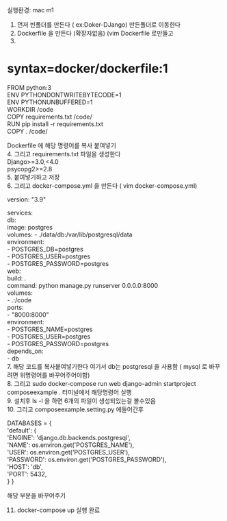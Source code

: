 실행환경: mac m1



1. 먼저 빈폴더를 만든다 ( ex:Doker-DJango) 만든폴더로 이동한다   
2. Dockerfile 을 만든다 (확장자없음) (vim Dockerfile 로만들고  
3. 
# syntax=docker/dockerfile:1   
FROM python:3   
ENV PYTHONDONTWRITEBYTECODE=1   
ENV PYTHONUNBUFFERED=1   
WORKDIR /code   
COPY requirements.txt /code/   
RUN pip install -r requirements.txt   
COPY . /code/   

Dockerfile 에 해당 명령어를 복사 붙여넣기  
4. 그리고 requirements.txt 파일을 생성한다   
Django>=3.0,<4.0   
psycopg2>=2.8   
5. 붙여넣기하고 저장   
6. 그리고 docker-compose.yml 을 만든다 ( vim docker-compose.yml)  

version: "3.9"   
   
services:   
  db:   
    image: postgres   
    volumes: 
      - ./data/db:/var/lib/postgresql/data   
    environment:   
      - POSTGRES_DB=postgres   
      - POSTGRES_USER=postgres     
      - POSTGRES_PASSWORD=postgres    
  web:   
    build: .   
    command: python manage.py runserver 0.0.0.0:8000   
    volumes:   
      - .:/code    
    ports:   
      - "8000:8000"   
    environment:    
      - POSTGRES_NAME=postgres   
      - POSTGRES_USER=postgres   
      - POSTGRES_PASSWORD=postgres   
    depends_on:   
      - db   
7. 해당 코드를 복사붙여넣기한다 여기서 db는 postgresql 을 사용함 ( mysql 로 바꾸려면 위명령어를 바꾸어주어야함)   
8.  그리고 sudo docker-compose run web django-admin startproject composeexample .  터미널에서 해당명령어 실행    
9.  설치후 ls -l 을 하면 6개의 파일이 생성되있는걸 볼수있음   
10.  그리고 composeexample.setting.py 에들어간후   
  
DATABASES = {    
    'default': {   
        'ENGINE': 'django.db.backends.postgresql',   
        'NAME': os.environ.get('POSTGRES_NAME'),   
        'USER': os.environ.get('POSTGRES_USER'),   
        'PASSWORD': os.environ.get('POSTGRES_PASSWORD'),   
        'HOST': 'db',   
        'PORT': 5432,   
    } 
}   
  

해당 부분을 바꾸어주기


11. docker-compose up 실행 완료
